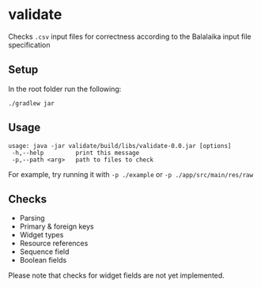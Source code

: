 # validate
Checks `.csv` input files for correctness according to the Balalaika input file specification

## Setup
In the root folder run the following:
```
./gradlew jar
```

## Usage
```
usage: java -jar validate/build/libs/validate-0.0.jar [options]
 -h,--help         print this message
 -p,--path <arg>   path to files to check
```
For example, try running it with `-p ./example` or `-p ./app/src/main/res/raw`

## Checks
- Parsing
- Primary & foreign keys
- Widget types
- Resource references
- Sequence field
- Boolean fields

Please note that checks for widget fields are not yet implemented.